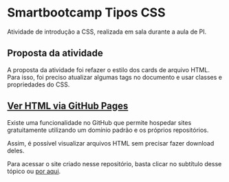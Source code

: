 # Smartbootcamp Tipos CSS
Atividade de introdução a CSS, realizada em sala durante a aula de PI.

## Proposta da atividade
A proposta da atividade foi refazer o estilo dos cards de arquivo HTML. Para isso, foi preciso atualizar algumas tags no documento e usar classes e propriedades do CSS.

## [Ver HTML via GitHub Pages](https://mikki-unix.github.io/smartbootcamp-tipos-css/pratica_css.html)
Existe uma funcionalidade no GitHub que permite hospedar sites gratuitamente utilizando um domínio padrão e os próprios repositórios.

Assim, é possível visualizar arquivos HTML sem precisar fazer download deles.

Para acessar o site criado nesse repositório, basta clicar no subtítulo desse tópico ou [por aqui](https://mikki-unix.github.io/smartbootcamp-tipos-css/pratica_css.html).
